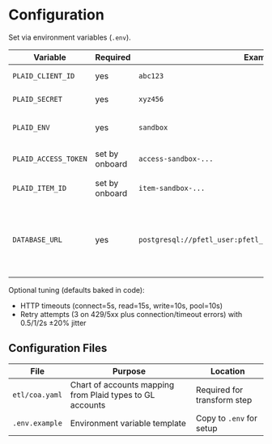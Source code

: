 # Configuration

Set via environment variables (`.env`).

| Variable | Required | Example | Notes |
|---|---|---|---|
| `PLAID_CLIENT_ID` | yes | `abc123` | Plaid sandbox |
| `PLAID_SECRET` | yes | `xyz456` | Plaid sandbox |
| `PLAID_ENV` | yes | `sandbox` | Only sandbox supported |
| `PLAID_ACCESS_TOKEN` | set by onboard | `access-sandbox-...` | Saved by `--write-env` |
| `PLAID_ITEM_ID` | set by onboard | `item-sandbox-...` | Saved by `--write-env` |
| `DATABASE_URL` | yes | `postgresql://pfetl_user:pfetl_password@localhost:5432/pfetl` | Required by CLI; extract module has fallback default |

Optional tuning (defaults baked in code):
- HTTP timeouts (connect=5s, read=15s, write=10s, pool=10s)
- Retry attempts (3 on 429/5xx plus connection/timeout errors) with 0.5/1/2s ±20% jitter

## Configuration Files

| File | Purpose | Location |
|---|---|---|
| `etl/coa.yaml` | Chart of accounts mapping from Plaid types to GL accounts | Required for transform step |
| `.env.example` | Environment variable template | Copy to `.env` for setup |